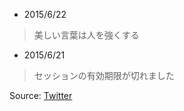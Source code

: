 * 2015/6/22
> 美しい言葉は人を強くする

* 2015/6/21
> セッションの有効期限が切れました

Source: [Twitter](https://twitter.com/hideo54/status/612603165691609088)